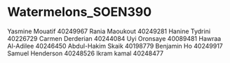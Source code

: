 # Watermelons_SOEN390


Yasmine Mouatif 40249967
Rania Maoukout 40249281
Hanine Tydrini 40226729
Carmen Derderian 40244084
Uyi Oronsaye 40089481
Hawraa Al-Adilee 40246450
Abdul-Hakim Skaik 40198779
Benjamin Ho 40249917
Samuel Henderson 40248526
Ikram kamal 40248477
